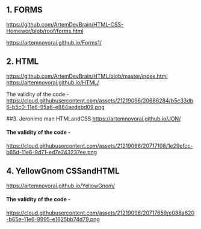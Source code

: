 ## 1. FORMS
https://github.com/ArtemDevBrain/HTML-CSS-Homewor/blob/roof/forms.html

https://artemnovorai.github.io/Forms1/

## 2. HTML
https://github.com/ArtemDevBrain/HTML/blob/master/index.html
 https://artemnovorai.github.io/HTML/

The validity of the code -
https://cloud.githubusercontent.com/assets/21219096/20686284/b5e33db6-b5c0-11e6-95a6-e884aedebd09.png

##3. Jeronimo man HTMLandCSS
 https://artemnovorai.github.io/JON/
#### The validity of the code -  
https://cloud.githubusercontent.com/assets/21219096/20717108/1e29efcc-b65d-11e6-9d71-ed7e243237ee.png

## 4. YellowGnom CSSandHTML
https://artemnovorai.github.io/YellowGnom/
#### The validity of the code -
https://cloud.githubusercontent.com/assets/21219096/20717659/e088a620-b65e-11e6-9995-e1625bb74d79.png

